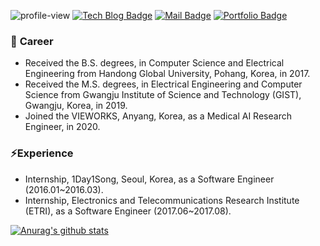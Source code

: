 ![profile-view](https://komarev.com/ghpvc/?username=jeongHwarr)
[![Tech Blog Badge](http://img.shields.io/badge/-Tech%20blog-black?style=flat-square&logo=github&link=https://zzsza.github.io/)](https://jeonghwarr.github.io/)
[![Mail Badge](https://img.shields.io/badge/Mail-d14836?style=flat-square&logo=invoice-ninja&logoColor=white&link=mailto:green2368@naver.com)](mailto:green2368@naver.com)
[![Portfolio Badge](http://img.shields.io/badge/-Portfolio-gray?style=flat-square&logo=notion&link=https://truth-krypton-395.notion.site/Yoo-jeonghwa-s-Portfolios-9230b561f4984c718aba7b820053c1f9)](https://truth-krypton-395.notion.site/Yoo-jeonghwa-s-Portfolios-9230b561f4984c718aba7b820053c1f9)

### 🔭 <b>Career</b>
- Received the B.S. degrees, in Computer Science and Electrical Engineering from Handong Global University, Pohang, Korea, in 2017.
- Received the M.S. degrees, in Electrical Engineering and Computer Science from Gwangju Institute of Science and Technology (GIST), Gwangju, Korea, in 2019.
- Joined the VIEWORKS, Anyang, Korea, as a Medical AI Research Engineer, in 2020.

### ⚡<b>Experience</b>
- Internship, 1Day1Song, Seoul, Korea, as a Software Engineer (2016.01~2016.03).
- Internship, Electronics and Telecommunications Research Institute (ETRI), as a Software Engineer (2017.06~2017.08).

 [![Anurag's github stats](https://github-readme-stats.vercel.app/api?username=jeongHwarr)](https://github.com/anuraghazra/github-readme-stats)
<!--
**jeonghwaYoo/jeonghwaYoo** is a ✨ _special_ ✨ repository because its `README.md` (this file) appears on your GitHub profile.

Here are some ideas to get you started:

- 🔭 I’m currently working on ...
- 🌱 I’m currently learning ...
- 👯 I’m looking to collaborate on ...
- 🤔 I’m looking for help with ...
- 💬 Ask me about ...
- 📫 How to reach me: ...
- 😄 Pronouns: ...
- ⚡ Fun fact: ...
 <div align=center>
	
[![Hits](https://hits.seeyoufarm.com/api/count/incr/badge.svg?url=https%3A%2F%2Fgithub.com%2FjeonghwaYoo&count_bg=%231A6DE5&title_bg=%23555555&icon=&icon_color=%23BCA9A9&title=hits&edge_flat=false)](https://hits.seeyoufarm.com)
	
 </div>
-->
